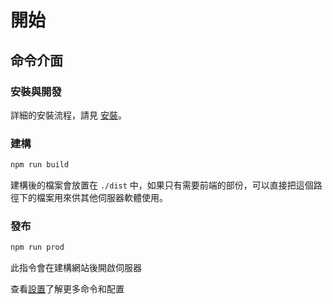 # 開始



## 命令介面

### 安裝與開發

詳細的安裝流程，請見 [安裝](./installation.md)。

### 建構

```bash
npm run build
```

建構後的檔案會放置在 `./dist` 中，如果只有需要前端的部份，可以直接把這個路徑下的檔案用來供其他伺服器軟體使用。

### 發布

```bash
npm run prod
```

此指令會在建構網站後開啟伺服器

查看[設置](../config/alisas.md)了解更多命令和配置
